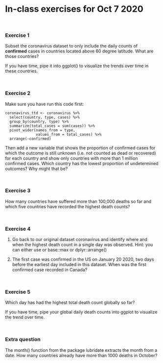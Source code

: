 # In-class exercises for Oct 7 2020

<br>

### Exercise 1
Subset the coronavirus dataset to only include the daily counts of **confirmed** cases in countries located above 60 degree latitude. What are those countries?

If you have time, pipe it into ggplot() to visualize the trends over time in these countries.

<br>

### Exercise 2

Make sure you have run this code first:

```{r, eval=FALSE}
coronavirus_ttd <- coronavirus %>% 
  select(country, type, cases) %>%
  group_by(country, type) %>%
  summarize(total_cases = sum(cases)) %>%
  pivot_wider(names_from = type,
              values_from = total_cases) %>%
  arrange(-confirmed)
```

Then add a new variable that shows the proportion of confirmed cases for which the outcome is still unknown (i.e. not counted as dead or recovered) for each country and show only countries with more than 1 million confirmed cases. Which country has the lowest proportion of undetermined outcomes? Why might that be?

<br>

### Exercise 3

How many countries have suffered more than 100,000 deaths so far and which five countries have recorded the highest death counts?

<br>

### Exercise 4

1. Go back to our original dataset coronavirus and identify where and when the highest death count in a single day was observed. Hint: you can either use or base::max or dplyr::arrange()

1. The first case was confirmed in the US on January 20 2020, two days before the earliest day included in this dataset. When was the first confirmed case recorded in Canada?

<br>

### Exercise 5

Which day has had the highest total death count globally so far?

If you have time, pipe your global daily death counts into ggplot to visualize the trend over time.

<br>

### Extra question

The month() function from the package lubridate extracts the month from a date. How many countries already have more than 1000 deaths in October?


